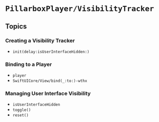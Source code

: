 # ``PillarboxPlayer/VisibilityTracker``

## Topics

### Creating a Visibility Tracker

- ``init(delay:isUserInterfaceHidden:)``

### Binding to a Player

- ``player``
- ``SwiftUICore/View/bind(_:to:)-wthx``

### Managing User Interface Visibility

- ``isUserInterfaceHidden``
- ``toggle()``
- ``reset()``

